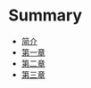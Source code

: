 # Summary

* [简介](README.md)
* [第一章](chapter1.md)
* [第二章](di-er-zhang.md)
* [第三章](di-san-zhang.md)

